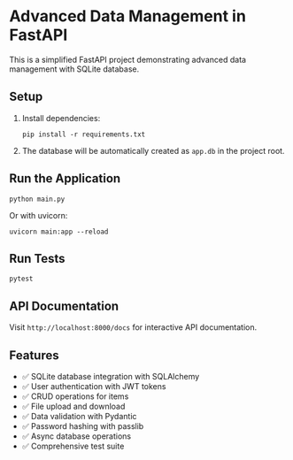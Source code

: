 # Advanced Data Management in FastAPI

This is a simplified FastAPI project demonstrating advanced data management with SQLite database.

## Setup

1. Install dependencies:
   ```
   pip install -r requirements.txt
   ```

2. The database will be automatically created as `app.db` in the project root.

## Run the Application

```
python main.py
```

Or with uvicorn:
```
uvicorn main:app --reload
```

## Run Tests

```
pytest
```

## API Documentation

Visit `http://localhost:8000/docs` for interactive API documentation.

## Features

- ✅ SQLite database integration with SQLAlchemy
- ✅ User authentication with JWT tokens
- ✅ CRUD operations for items
- ✅ File upload and download
- ✅ Data validation with Pydantic
- ✅ Password hashing with passlib
- ✅ Async database operations
- ✅ Comprehensive test suite